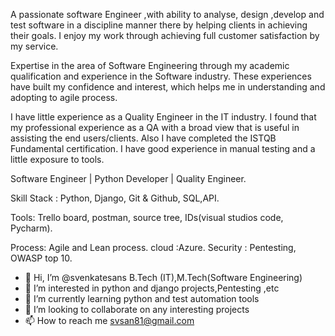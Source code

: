  A passionate software Engineer ,with ability to analyse, design ,develop and test software in a discipline manner there by helping clients in achieving their goals. I enjoy my work through achieving full customer satisfaction by my service. 
 
Expertise in the area of Software Engineering through my academic qualification and experience in the Software industry. These experiences have built my confidence and interest, which helps me in understanding and adopting to agile process. 


I have little experience as a Quality Engineer in the IT industry. I found that my professional experience as a QA with a broad view that is useful in assisting the end users/clients. Also I have completed the ISTQB Fundamental certification. I have good experience in manual testing and a little exposure to tools.

Software Engineer | Python Developer | Quality Engineer.

Skill Stack : Python, Django, Git & Github, SQL,API.

Tools: Trello board, postman, source tree, IDs(visual studios code, Pycharm).

Process: Agile and Lean process.
cloud :Azure.
Security : Pentesting, OWASP top 10.

- 👋 Hi, I’m @svenkatesans B.Tech (IT),M.Tech(Software Engineering)
- 👀 I’m interested in python and django projects,Pentesting ,etc
- 🌱 I’m currently learning python and test automation tools
- 💞️ I’m looking to collaborate on any interesting projects
- 📫 How to reach me svsan81@gmail.com
